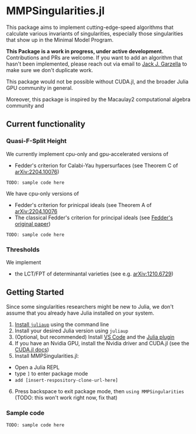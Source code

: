 # MMPSingularities.jl

This package aims to implement cutting-edge-speed algorithms that calculate various invariants of singularities, especially those singularities that show up in the Minimal Model Program. 

**This Package is a work in progress, under active development.** Contributions and PRs are welcome. If you want to add an algorithm that hasn't been implemented, please reach out via email to [Jack J. Garzella](https://mathweb.ucsd.edu/~jjgarzel/) to make sure we don't duplicate work.

This package would not be possible without CUDA.jl, and the broader Julia GPU community in general.

Moreover, this package is inspired by the Macaulay2 computational algebra community and 

## Current functionality

### Quasi-F-Split Height

We currently implement cpu-only and gpu-accelerated versions of

* Fedder's criterion for Calabi-Yau hypersurfaces (see Theorem C of [arXiv:2204.10076](https://arxiv.org/abs/2204.10076))

```
TODO: sample code here
```

We have cpu-only versions of

* Fedder's criterion for prinicpal ideals (see Theorem A of [arXiv:2204.10076](https://arxiv.org/abs/2204.10076)
* The classical Fedder's criterion for principal ideals (see [Fedder's original paper](https://www.ams.org/journals/tran/1983-278-02/S0002-9947-1983-0701505-0/S0002-9947-1983-0701505-0.pdf))

```
TODO: sample code here
```

### Thresholds

We implement

* the LCT/FPT of determinantal varieties (see e.g. [arXiv:1210.6729](https://arxiv.org/abs/1210.6729))

## Getting Started

Since some singularities researchers might be new to Julia, we don't assume that you already have Julia installed on your system.

1. [Install `juliaup`](https://github.com/JuliaLang/juliaup) using the command line
2. Install your desired Julia version using `juliaup`
3. (Optional, but recommended) Install [VS Code](https://code.visualstudio.com/) and the [Julia plugin](https://www.julia-vscode.org/)
4. If you have an Nvidia GPU, install the Nvidia driver and CUDA.jl (see the [CUDA.jl docs](https://cuda.juliagpu.org/stable/installation/overview/))
5. Install MMPSingularities.jl:
  * Open a Julia REPL
  * type `]` to enter package mode
  * `add [insert-respository-clone-url-here]`
6. Press backspace to exit package mode, then `using MMPSingularities` (TODO: this won't work right now, fix that)

### Sample code

```
TODO: sample code here
```
